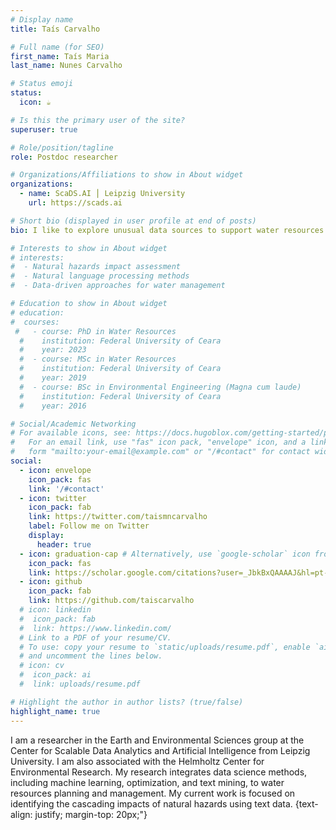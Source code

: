 ```yaml
---
# Display name
title: Taís Carvalho

# Full name (for SEO)
first_name: Taís Maria
last_name: Nunes Carvalho

# Status emoji
status:
  icon: ☕️

# Is this the primary user of the site?
superuser: true

# Role/position/tagline
role: Postdoc researcher

# Organizations/Affiliations to show in About widget
organizations:
  - name: ScaDS.AI ⎪ Leipzig University
    url: https://scads.ai

# Short bio (displayed in user profile at end of posts)
bio: I like to explore unusual data sources to support water resources planning and management and natural hazards research.

# Interests to show in About widget
# interests:
#  - Natural hazards impact assessment
#  - Natural language processing methods
#  - Data-driven approaches for water management

# Education to show in About widget
# education:
#  courses:
 #   - course: PhD in Water Resources
  #    institution: Federal University of Ceara
  #    year: 2023
  #  - course: MSc in Water Resources
  #    institution: Federal University of Ceara
  #    year: 2019
  #  - course: BSc in Environmental Engineering (Magna cum laude)
  #    institution: Federal University of Ceara
  #    year: 2016

# Social/Academic Networking
# For available icons, see: https://docs.hugoblox.com/getting-started/page-builder/#icons
#   For an email link, use "fas" icon pack, "envelope" icon, and a link in the
#   form "mailto:your-email@example.com" or "/#contact" for contact widget.
social:
  - icon: envelope
    icon_pack: fas
    link: '/#contact'
  - icon: twitter
    icon_pack: fab
    link: https://twitter.com/taismncarvalho
    label: Follow me on Twitter
    display:
      header: true
  - icon: graduation-cap # Alternatively, use `google-scholar` icon from `ai` icon pack
    icon_pack: fas
    link: https://scholar.google.com/citations?user=_JbkBxQAAAAJ&hl=pt-BR
  - icon: github
    icon_pack: fab
    link: https://github.com/taiscarvalho
  # icon: linkedin
  #  icon_pack: fab
  #  link: https://www.linkedin.com/
  # Link to a PDF of your resume/CV.
  # To use: copy your resume to `static/uploads/resume.pdf`, enable `ai` icons in `params.yaml`,
  # and uncomment the lines below.
  # icon: cv
  #  icon_pack: ai
  #  link: uploads/resume.pdf

# Highlight the author in author lists? (true/false)
highlight_name: true
---
```

I am a researcher in the Earth and Environmental Sciences group at the Center for Scalable Data Analytics and Artificial Intelligence from Leipzig University. I am also associated with the Helmholtz Center for Environmental Research. My research integrates data science methods, including machine learning, optimization, and text mining, to water resources planning and management. My current work is focused on identifying the cascading impacts of natural hazards using text data.
{text-align: justify; margin-top: 20px;"}
